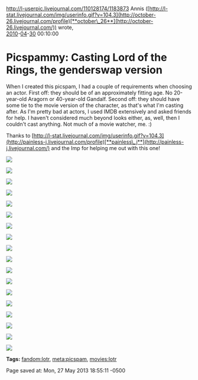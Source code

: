 <div id="wikitext">

<http://l-userpic.livejournal.com/110128174/1183873> Annis
([http://l-stat.livejournal.com/img/userinfo.gif?v=104.3](http://october-26.livejournal.com/profile)[**october\_26**](http://october-26.livejournal.com/))
wrote,\
[2010](http://october-26.livejournal.com/2010/)-[04](http://october-26.livejournal.com/2010/04/)-[30](http://october-26.livejournal.com/2010/04/30/)
00:10:00

<div class="vspace">

</div>

Picspammy: Casting Lord of the Rings, the genderswap version
============================================================

When I created this picspam, I had a couple of requirements when
choosing an actor. First off: they should be of an approximately fitting
age. No 20-year-old Aragorn or 40-year-old Gandalf. Second off: they
should have some tie to the movie version of the character, as that's
what I'm casting after. As I'm pretty bad at actors, I used IMDB
extensively and asked friends for help. I haven't considered much beyond
looks either, as, well, then I couldn't cast anything. Not much of a
movie watcher, me. :)

Thanks to
[http://l-stat.livejournal.com/img/userinfo.gif?v=104.3](http://painless-j.livejournal.com/profile)[**painless\_j**](http://painless-j.livejournal.com/)
and the Imp for helping me out with this one!<span id="cutid1"></span>

<div class="vspace">

</div>

<div>

![](http://www.nihyaku.com/images/picspam/frodo-alexis.jpg)

</div>

<div class="vspace">

</div>

<div>

![](http://www.nihyaku.com/images/picspam/gandalf-phyllida.jpg)

</div>

<div class="vspace">

</div>

<div>

![](http://www.nihyaku.com/images/picspam/aragorn-cate.jpg)

</div>

<div class="vspace">

</div>

<div>

![](http://www.nihyaku.com/images/picspam/legolas-keira.jpg)

</div>

<div class="vspace">

</div>

<div>

![](http://www.nihyaku.com/images/picspam/boromir-tilda.jpg)

</div>

<div class="vspace">

</div>

<div>

![](http://www.nihyaku.com/images/picspam/gimli-geena.jpg)

</div>

<div class="vspace">

</div>

<div>

![](http://www.nihyaku.com/images/picspam/merry-kate.jpg)

</div>

<div class="vspace">

</div>

<div>

![](http://www.nihyaku.com/images/picspam/sam-katee.jpg)

</div>

<div class="vspace">

</div>

<div>

![](http://www.nihyaku.com/images/picspam/pippin-anne.jpg)

</div>

<div class="vspace">

</div>

<div>

![](http://www.nihyaku.com/images/picspam/arwen-ben.jpg)

</div>

<div class="vspace">

</div>

<div>

![](http://www.nihyaku.com/images/picspam/elrond-charlotte.jpg)

</div>

<div class="vspace">

</div>

<div>

![](http://www.nihyaku.com/images/picspam/galadriel-paul.jpg)

</div>

<div class="vspace">

</div>

<div>

![](http://www.nihyaku.com/images/picspam/eomer-naomi.jpg)

</div>

<div class="vspace">

</div>

<div>

![](http://www.nihyaku.com/images/picspam/eowyn-ewan.jpg)

</div>

<div class="vspace">

</div>

<div>

![](http://www.nihyaku.com/images/picspam/theoden-catherine.jpg)

</div>

<div class="vspace">

</div>

<div>

![](http://www.nihyaku.com/images/picspam/faramir-sienna.jpg)

</div>

<div class="vspace">

</div>

<div>

![](http://www.nihyaku.com/images/picspam/denethor-glenn.jpg)

</div>

<div class="vspace">

</div>

<div>

![](http://www.nihyaku.com/images/picspam/saruman-helen.jpg)

</div>

**Tags:**
[fandom:lotr](http://october-26.livejournal.com/tag/fandom:lotr),
[meta:picspam](http://october-26.livejournal.com/tag/meta:picspam),
[movies:lotr](http://october-26.livejournal.com/tag/movies:lotr)

<div class="vspace">

</div>

<div style="display: none;">

Summary: Alternate gender fantasy cast for Lord of the Rings Tags: lotr,
gender, genderswap, fantasy, lj, livejournal Source:
<http://october-26.livejournal.com/371384.html> Parent: <span
class="wikiword">[SavedArticles](http://wiki.tamouse.org?n=SavedArticles.HomePage?action=print)</span>(.<span
class="wikiword">[HomePage](http://wiki.tamouse.org?n=SavedArticles.HomePage?action=print)</span>)
includeme:
[SavedArticles.HomePage](http://wiki.tamouse.org?n=SavedArticles.HomePage?action=print)
Categories:[Articles](http://wiki.tamouse.org?n=Category.Articles)

</div>

Page saved at: Mon, 27 May 2013 18:55:11 -0500

<div class="vspace">

</div>

</div>
